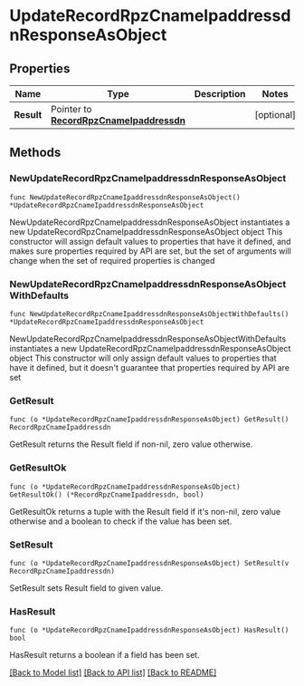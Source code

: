 # UpdateRecordRpzCnameIpaddressdnResponseAsObject

## Properties

Name | Type | Description | Notes
------------ | ------------- | ------------- | -------------
**Result** | Pointer to [**RecordRpzCnameIpaddressdn**](RecordRpzCnameIpaddressdn.md) |  | [optional] 

## Methods

### NewUpdateRecordRpzCnameIpaddressdnResponseAsObject

`func NewUpdateRecordRpzCnameIpaddressdnResponseAsObject() *UpdateRecordRpzCnameIpaddressdnResponseAsObject`

NewUpdateRecordRpzCnameIpaddressdnResponseAsObject instantiates a new UpdateRecordRpzCnameIpaddressdnResponseAsObject object
This constructor will assign default values to properties that have it defined,
and makes sure properties required by API are set, but the set of arguments
will change when the set of required properties is changed

### NewUpdateRecordRpzCnameIpaddressdnResponseAsObjectWithDefaults

`func NewUpdateRecordRpzCnameIpaddressdnResponseAsObjectWithDefaults() *UpdateRecordRpzCnameIpaddressdnResponseAsObject`

NewUpdateRecordRpzCnameIpaddressdnResponseAsObjectWithDefaults instantiates a new UpdateRecordRpzCnameIpaddressdnResponseAsObject object
This constructor will only assign default values to properties that have it defined,
but it doesn't guarantee that properties required by API are set

### GetResult

`func (o *UpdateRecordRpzCnameIpaddressdnResponseAsObject) GetResult() RecordRpzCnameIpaddressdn`

GetResult returns the Result field if non-nil, zero value otherwise.

### GetResultOk

`func (o *UpdateRecordRpzCnameIpaddressdnResponseAsObject) GetResultOk() (*RecordRpzCnameIpaddressdn, bool)`

GetResultOk returns a tuple with the Result field if it's non-nil, zero value otherwise
and a boolean to check if the value has been set.

### SetResult

`func (o *UpdateRecordRpzCnameIpaddressdnResponseAsObject) SetResult(v RecordRpzCnameIpaddressdn)`

SetResult sets Result field to given value.

### HasResult

`func (o *UpdateRecordRpzCnameIpaddressdnResponseAsObject) HasResult() bool`

HasResult returns a boolean if a field has been set.


[[Back to Model list]](../README.md#documentation-for-models) [[Back to API list]](../README.md#documentation-for-api-endpoints) [[Back to README]](../README.md)


